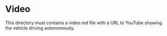 Video
====

This directory must contains a video.md file with a URL to YouTube showing the vehicle driving autonomously.
